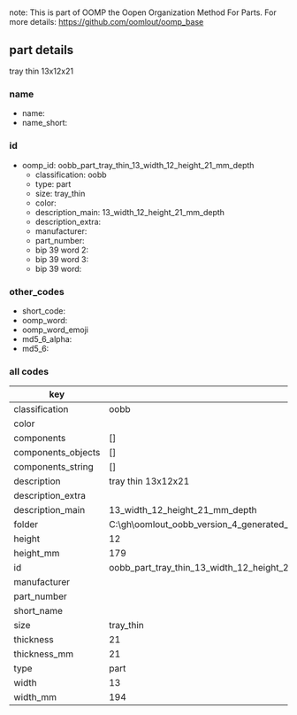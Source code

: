#   

note: This is part of OOMP the Oopen Organization Method For Parts. For more details: https://github.com/oomlout/oomp_base

##  part details



tray thin 13x12x21

### name
* name: 
* name_short: 
### id
* oomp_id: oobb_part_tray_thin_13_width_12_height_21_mm_depth
  * classification: oobb
  * type: part
  * size: tray_thin
  * color: 
  * description_main: 13_width_12_height_21_mm_depth
  * description_extra: 
  * manufacturer: 
  * part_number: 
  * bip 39 word 2: 
  * bip 39 word 3: 
  * bip 39 word: 

### other_codes
* short_code: 
* oomp_word: 
* oomp_word_emoji 
* md5_6_alpha: 
* md5_6: 









### all codes 
| key | value |  
| --- | --- |  
| classification | oobb |  
| color |  |  
| components | [] |  
| components_objects | [] |  
| components_string | [] |  
| description | tray thin 13x12x21 |  
| description_extra |  |  
| description_main | 13_width_12_height_21_mm_depth |  
| folder | C:\gh\oomlout_oobb_version_4_generated_parts\things\oobb_part_tray_thin_13_width_12_height_21_mm_depth |  
| height | 12 |  
| height_mm | 179 |  
| id | oobb_part_tray_thin_13_width_12_height_21_mm_depth |  
| manufacturer |  |  
| part_number |  |  
| short_name |  |  
| size | tray_thin |  
| thickness | 21 |  
| thickness_mm | 21 |  
| type | part |  
| width | 13 |  
| width_mm | 194 |  
